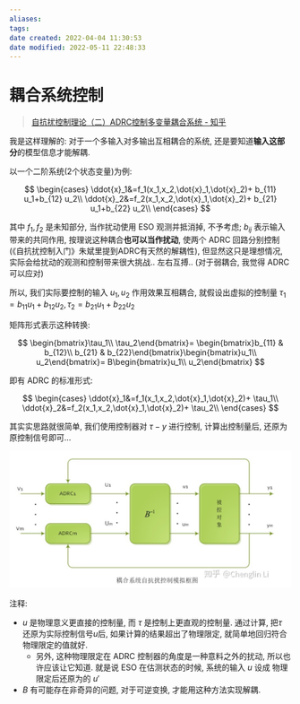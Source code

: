```yaml
---
aliases: 
tags: 
date created: 2022-04-04 11:30:53
date modified: 2022-05-11 22:48:33
---
```


# 耦合系统控制

> [自抗扰控制理论（二）ADRC控制多变量耦合系统 - 知乎](https://zhuanlan.zhihu.com/p/115331084)

我是这样理解的: 对于一个多输入对多输出互相耦合的系统, 还是要知道**输入这部分**的模型信息才能解耦.

以一个二阶系统(2个状态变量)为例:

$$
\begin{cases}
\ddot{x}_1&=f_1(x_1,x_2,\dot{x}_1,\dot{x}_2)+ b_{11} u_1+b_{12} u_2\\
\ddot{x}_2&=f_2(x_1,x_2,\dot{x}_1,\dot{x}_2)+ b_{21} u_1+b_{22} u_2\\
\end{cases}
$$

其中 $f_1,f_2$ 是未知部分, 当作扰动使用 ESO 观测并抵消掉, 不予考虑;
$b_{ij}$ 表示输入带来的共同作用, 按理说这种耦合**也可以当作扰动**, 使两个 ADRC 回路分别控制(《自抗扰控制入门》朱斌里提到ADRC有天然的解耦性), 但显然这只是理想情况, 实际会给扰动的观测和控制带来很大挑战.. 左右互搏.. (对于弱耦合, 我觉得 ADRC 可以应对)

所以, 我们实际要控制的输入 $u_1,u_2$ 作用效果互相耦合, 就假设出虚拟的控制量 $\tau_1=b_{11} u_1+b_{12} u_2, \tau_2=b_{21} u_1+b_{22} u_2$

矩阵形式表示这种转换:

$$
\begin{bmatrix}\tau_1\\ \tau_2\end{bmatrix}=
\begin{bmatrix}b_{11} & b_{12}\\ b_{21} & b_{22}\end{bmatrix}\begin{bmatrix}u_1\\ u_2\end{bmatrix}=
B\begin{bmatrix}u_1\\ u_2\end{bmatrix}
$$

即有 ADRC 的标准形式:

$$
\begin{cases}
\ddot{x}_1&=f_1(x_1,x_2,\dot{x}_1,\dot{x}_2)+ \tau_1\\
\ddot{x}_2&=f_2(x_1,x_2,\dot{x}_1,\dot{x}_2)+ \tau_2\\
\end{cases}
$$

其实实思路就很简单, 我们使用控制器对 $\tau-y$ 进行控制, 计算出控制量后, 还原为原控制信号即可…

![](assets/耦合系统控制/20220404.png)

注释:

- $u$ 是物理意义更直接的控制量, 而 $\tau$ 是控制上更直观的控制量. 通过计算, 把$\tau$ 还原为实际控制信号$u$后, 如果计算的结果超出了物理限定, 就简单地回归符合物理限定的值就好.
    - 另外, 这种物理限定在 ADRC 控制器的角度是一种意料之外的扰动, 所以也许应该让它知道. 就是说 ESO 在估测状态的时候, 系统的输入 $u$ 设成 物理限定后还原为的 $u'$
- $B$ 有可能存在非奇异的问题, 对于可逆变换, 才能用这种方法实现解耦.
